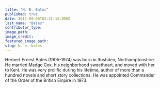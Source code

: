 ```yaml
---
title: "H. E. Bates"
published: true
date: 2011-09-08T04:21:13.000Z
last_name: "Bates"
contributor_type:
image_path:
image_credit:
featured_image_path:
slug: h.-e.-bates
---
```


Herbert Ernest Bates (1905-1974) was born in Rushden, Northamptonshire. He married Madge Cox, his neighborhood sweetheart, and moved with her to Kent. He was very prolific during his lifetime, author of more than a hundred novels and short story collections. He was appointed Commander of the Order of the British Empire in 1973.

